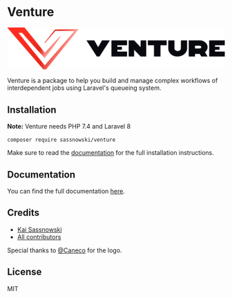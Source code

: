 # Venture

<p style="text-align: center">
    <img src="logo.svg" />
</p>

Venture is a package to help you build and manage complex workflows of interdependent jobs using Laravel's queueing system.

## Installation

**Note:** Venture needs PHP 7.4 and Laravel 8

```
composer require sassnowski/venture
```

Make sure to read the [documentation](https://laravel-venture.netlify.app/installation) for the full installation instructions.

## Documentation

You can find the full documentation [here](https://laravel-venture.netlify.app).

## Credits

- [Kai Sassnowski](https://github.com/ksassnowski)
- [All contributors](https://github.com/ksassnowski/venture/contributors)

Special thanks to [@Caneco](https://twitter.com/@caneco) for the logo.

## License

MIT